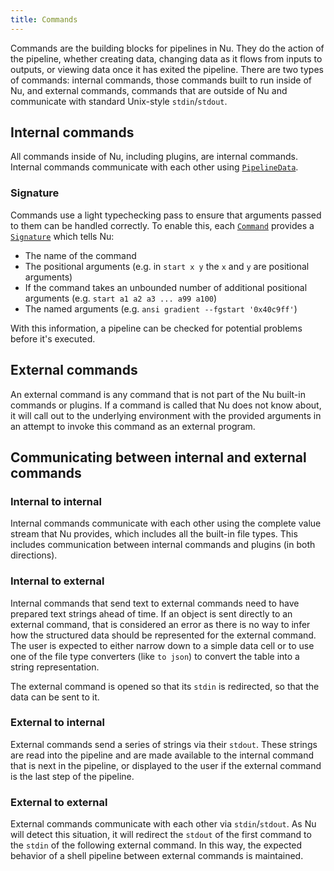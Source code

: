 ```yaml
---
title: Commands
---
```


Commands are the building blocks for pipelines in Nu. They do the action of the pipeline, whether creating data, changing data as it flows from inputs to outputs, or viewing data once it has exited the pipeline. There are two types of commands: internal commands, those commands built to run inside of Nu, and external commands, commands that are outside of Nu and communicate with standard Unix-style `stdin`/`stdout`.

## Internal commands

All commands inside of Nu, including plugins, are internal commands. Internal commands communicate with each other using [`PipelineData`](https://docs.rs/nu-protocol/latest/nu_protocol/enum.PipelineData).

### Signature

Commands use a light typechecking pass to ensure that arguments passed to them can be handled correctly. To enable this, each [`Command`](https://docs.rs/nu-protocol/latest/nu_protocol/engine/trait.Command) provides a [`Signature`](https://docs.rs/nu-protocol/latest/nu_protocol/struct.Signature) which tells Nu:

- The name of the command
- The positional arguments (e.g. in `start x y` the `x` and `y` are positional arguments)
- If the command takes an unbounded number of additional positional arguments (e.g. `start a1 a2 a3 ... a99 a100`)
- The named arguments (e.g. `ansi gradient --fgstart '0x40c9ff'`)

With this information, a pipeline can be checked for potential problems before it's executed.

## External commands

An external command is any command that is not part of the Nu built-in commands or plugins. If a command is called that Nu does not know about, it will call out to the underlying environment with the provided arguments in an attempt to invoke this command as an external program.

## Communicating between internal and external commands

### Internal to internal

Internal commands communicate with each other using the complete value stream that Nu provides, which includes all the built-in file types. This includes communication between internal commands and plugins (in both directions).

### Internal to external

Internal commands that send text to external commands need to have prepared text strings ahead of time. If an object is sent directly to an external command, that is considered an error as there is no way to infer how the structured data should be represented for the external command. The user is expected to either narrow down to a simple data cell or to use one of the file type converters (like `to json`) to convert the table into a string representation.

The external command is opened so that its `stdin` is redirected, so that the data can be sent to it.

### External to internal

External commands send a series of strings via their `stdout`. These strings are read into the pipeline and are made available to the internal command that is next in the pipeline, or displayed to the user if the external command is the last step of the pipeline.

### External to external

External commands communicate with each other via `stdin`/`stdout`. As Nu will detect this situation, it will redirect the `stdout` of the first command to the `stdin` of the following external command. In this way, the expected behavior of a shell pipeline between external commands is maintained.
